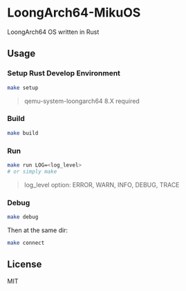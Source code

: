 # LoongArch64-MikuOS

LoongArch64 OS written in Rust

## Usage

### Setup Rust Develop Environment

```bash
make setup
```

> qemu-system-loongarch64 8.X required

### Build

```bash
make build
```

### Run

```bash
make run LOG=<log_level>
# or simply make
```

> log_level option: ERROR, WARN, INFO, DEBUG, TRACE

### Debug

```bash
make debug
```

Then at the same dir:

```bash
make connect
```

## License

MIT
